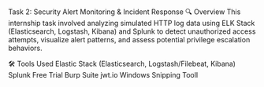Task 2: Security Alert Monitoring & Incident Response
🔍 Overview
This internship task involved analyzing simulated HTTP log data using ELK Stack (Elasticsearch, Logstash, Kibana) and Splunk to detect unauthorized access attempts, visualize alert patterns, and assess potential privilege escalation behaviors.

🛠️ Tools Used
Elastic Stack (Elasticsearch, Logstash/Filebeat, Kibana)
Splunk Free Trial
Burp Suite
jwt.io
Windows Snipping ToolI

